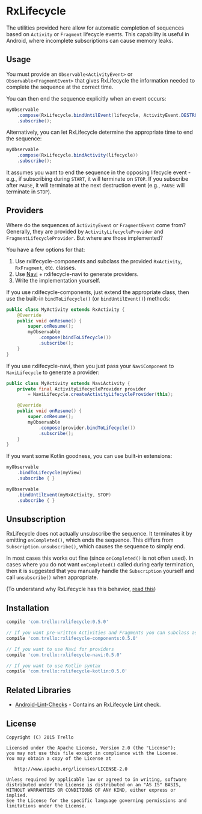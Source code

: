 # RxLifecycle

The utilities provided here allow for automatic completion of sequences based on `Activity` or `Fragment`
lifecycle events. This capability is useful in Android, where incomplete subscriptions can cause memory leaks.

## Usage

You must provide an `Observable<ActivityEvent>` or `Observable<FragmentEvent>` that gives
RxLifecycle the information needed to complete the sequence at the correct time.

You can then end the sequence explicitly when an event occurs:

```java
myObservable
    .compose(RxLifecycle.bindUntilEvent(lifecycle, ActivityEvent.DESTROY))
    .subscribe();
```

Alternatively, you can let RxLifecycle determine the appropriate time to end the sequence:

```java
myObservable
    .compose(RxLifecycle.bindActivity(lifecycle))
    .subscribe();
```

It assumes you want to end the sequence in the opposing lifecycle event - e.g., if subscribing during `START`, it will
terminate on `STOP`. If you subscribe after `PAUSE`, it will terminate at the next destruction event (e.g.,
`PAUSE` will terminate in `STOP`).

## Providers

Where do the sequences of `ActivityEvent` or `FragmentEvent` come from? Generally, they are provided by
`ActivityLifecycleProvider` and `FragmentLifecycleProvider`. But where are those implemented?

You have a few options for that:

1. Use rxlifecycle-components and subclass the provided `RxActivity`, `RxFragment`, etc. classes.
1. Use [Navi](https://github.com/trello/navi/) + rxlifecycle-navi to generate providers.
1. Write the implementation yourself.

If you use rxlifecycle-components, just extend the appropriate class, then use the built-in `bindToLifecycle()` (or `bindUntilEvent()`) methods:

```java
public class MyActivity extends RxActivity {
    @Override
    public void onResume() {
        super.onResume();
        myObservable
            .compose(bindToLifecycle())
            .subscribe();
    }
}
```

If you use rxlifecycle-navi, then you just pass your `NaviComponent` to `NaviLifecycle` to generate a provider:

```java
public class MyActivity extends NaviActivity {
    private final ActivityLifecycleProvider provider
        = NaviLifecycle.createActivityLifecycleProvider(this);

    @Override
    public void onResume() {
        super.onResume();
        myObservable
            .compose(provider.bindToLifecycle())
            .subscribe();
    }
}
```

If you want some Kotlin goodness, you can use built-in extensions:

```java
myObservable
    .bindToLifecycle(myView)
    .subscribe { }

myObservable
    .bindUntilEvent(myRxActivity, STOP)
    .subscribe { }
```

## Unsubscription

RxLifecycle does not actually unsubscribe the sequence. It terminates it by emitting `onCompleted()`, which ends the
sequence. This differs from `Subscription.unsubscribe()`, which causes the sequence to simply end.

In most cases this works out fine (since `onCompleted()` is not often used). In cases where you do not want
`onCompleted()` called during early termination, then it is suggested that you manually handle the `Subscription`
yourself and call `unsubscribe()` when appropriate.

(To understand why RxLifecycle has this behavior, [read this](https://github.com/trello/RxLifecycle/pull/14))

## Installation

```gradle
compile 'com.trello:rxlifecycle:0.5.0'

// If you want pre-written Activities and Fragments you can subclass as providers
compile 'com.trello:rxlifecycle-components:0.5.0'

// If you want to use Navi for providers
compile 'com.trello:rxlifecycle-navi:0.5.0'

// If you want to use Kotlin syntax
compile 'com.trello:rxlifecycle-kotlin:0.5.0'
```

## Related Libraries

- [Android-Lint-Checks](https://github.com/vokal/Android-Lint-Checks) - Contains an RxLifecycle Lint check.

## License

    Copyright (C) 2015 Trello

    Licensed under the Apache License, Version 2.0 (the "License");
    you may not use this file except in compliance with the License.
    You may obtain a copy of the License at

       http://www.apache.org/licenses/LICENSE-2.0

    Unless required by applicable law or agreed to in writing, software
    distributed under the License is distributed on an "AS IS" BASIS,
    WITHOUT WARRANTIES OR CONDITIONS OF ANY KIND, either express or implied.
    See the License for the specific language governing permissions and
    limitations under the License.